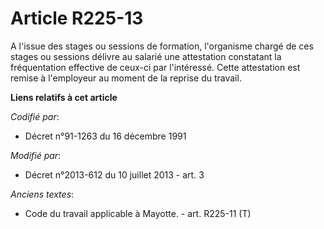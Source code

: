 # Article R225-13

A l'issue des stages ou sessions de formation, l'organisme chargé de ces stages ou sessions délivre au salarié une
attestation constatant la fréquentation effective de ceux-ci par l'intéressé. Cette attestation est remise à l'employeur au
moment de la reprise du travail.

**Liens relatifs à cet article**

_Codifié par_:

  - Décret n°91-1263 du 16 décembre 1991

_Modifié par_:

  - Décret n°2013-612 du 10 juillet 2013 - art. 3

_Anciens textes_:

  - Code du travail applicable à Mayotte. - art. R225-11 (T)
